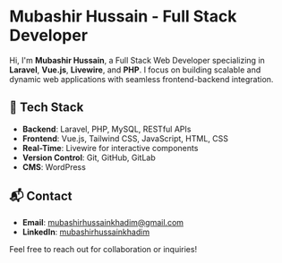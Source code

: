 # Mubashir Hussain - Full Stack Developer

Hi, I'm **Mubashir Hussain**, a Full Stack Web Developer specializing in **Laravel**, **Vue.js**, **Livewire**, and **PHP**. I focus on building scalable and dynamic web applications with seamless frontend-backend integration.

## 🚀 Tech Stack

- **Backend**: Laravel, PHP, MySQL, RESTful APIs
- **Frontend**: Vue.js, Tailwind CSS, JavaScript, HTML, CSS
- **Real-Time**: Livewire for interactive components
- **Version Control**: Git, GitHub, GitLab
- **CMS**: WordPress

## 📬 Contact

- **Email**: [mubashirhussainkhadim@gmail.com](mailto:mubashirhussainkhadim@gmail.com)
- **LinkedIn**: [mubashirhussainkhadim](https://linkedin.com/in/mubashirhussainkhadim)

Feel free to reach out for collaboration or inquiries!
